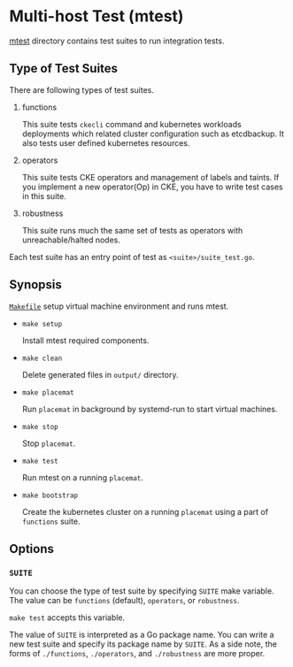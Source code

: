Multi-host Test (mtest)
=======================

[mtest](../mtest/) directory contains test suites to run integration tests.

Type of Test Suites
-------------------

There are following types of test suites.

1. functions

    This suite tests `ckecli` command and kubernetes workloads deployments which
    related cluster configuration such as etcdbackup.
    It also tests user defined kubernetes resources.

2. operators

    This suite tests CKE operators and management of labels and taints.
    If you implement a new operator(Op) in CKE, you have to write test cases in this suite.

3. robustness

    This suite runs much the same set of tests as operators with unreachable/halted nodes.

Each test suite has an entry point of test as `<suite>/suite_test.go`.

Synopsis
--------

[`Makefile`](../mtest/Makefile) setup virtual machine environment and runs mtest.

* `make setup`

    Install mtest required components.

* `make clean`

    Delete generated files in `output/` directory.

* `make placemat`

    Run `placemat` in background by systemd-run to start virtual machines.

* `make stop`

    Stop `placemat`.

* `make test`

    Run mtest on a running `placemat`.

* `make bootstrap`

    Create the kubernetes cluster on a running `placemat` using a part of `functions` suite.

Options
-------

### `SUITE`

You can choose the type of test suite by specifying `SUITE` make variable.
The value can be `functions` (default), `operators`, or `robustness`.

`make test` accepts this variable.

The value of `SUITE` is interpreted as a Go package name.  You can write
a new test suite and specify its package name by `SUITE`.  As a side note,
the forms of `./functions`, `./operators`, and `./robustness` are more proper.
